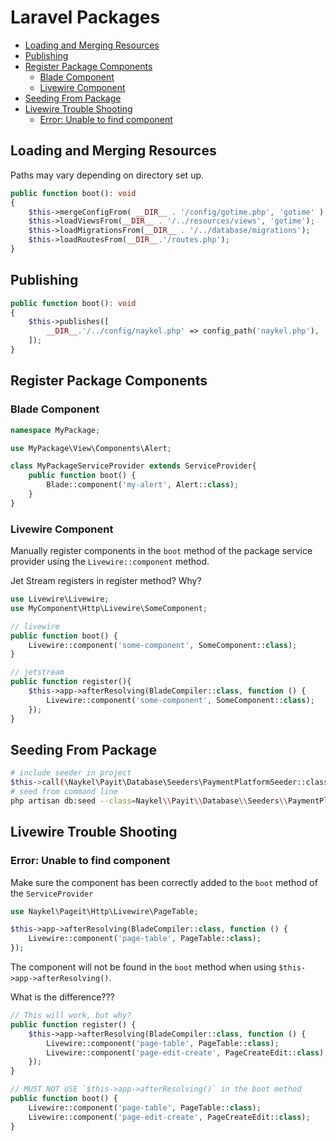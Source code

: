 
# Laravel Packages

<!-- TOC -->

- [Loading and Merging Resources](#loading-and-merging-resources)
- [Publishing](#publishing)
- [Register Package Components](#register-package-components)
    - [Blade Component](#blade-component)
    - [Livewire Component](#livewire-component)
- [Seeding From Package](#seeding-from-package)
- [Livewire Trouble Shooting](#livewire-trouble-shooting)
    - [Error: Unable to find component](#error-unable-to-find-component)

<!-- /TOC -->

<a id="markdown-loading-and-merging-resources" name="loading-and-merging-resources"></a>

## Loading and Merging Resources

Paths may vary depending on directory set up.

```php
public function boot(): void
{
    $this->mergeConfigFrom( __DIR__ . '/config/gotime.php', 'gotime' );
    $this->loadViewsFrom(__DIR__ . '/../resources/views', 'gotime');
    $this->loadMigrationsFrom(__DIR__ . '/../database/migrations');
    $this->loadRoutesFrom(__DIR__.'/routes.php');
}

```

<a id="markdown-publishing" name="publishing"></a>

## Publishing

```php
public function boot(): void
{
    $this->publishes([
        __DIR__.'/../config/naykel.php' => config_path('naykel.php'),
    ]);
}
```

<a id="markdown-register-package-components" name="register-package-components"></a>

## Register Package Components

<a id="markdown-blade-component" name="blade-component"></a>

### Blade Component

```php
namespace MyPackage;

use MyPackage\View\Components\Alert;

class MyPackageServiceProvider extends ServiceProvider{
    public function boot() {
        Blade::component('my-alert', Alert::class);
    }
}
```
<a id="markdown-livewire-component" name="livewire-component"></a>

### Livewire Component

Manually register components in the `boot` method of the package service provider using the `Livewire::component` method.

<div class="txt-red">Jet Stream registers in register method? Why?</div>

```php
use Livewire\Livewire;
use MyComponent\Http\Livewire\SomeComponent;

// livewire
public function boot() {
    Livewire::component('some-component', SomeComponent::class);
}

// jetstream
public function register(){
    $this->app->afterResolving(BladeCompiler::class, function () {
        Livewire::component('some-component', SomeComponent::class);
    });
}
```



<a id="markdown-seeding-from-package" name="seeding-from-package"></a>

## Seeding From Package

```bash
# include seeder in project
$this->call(\Naykel\Payit\Database\Seeders\PaymentPlatformSeeder::class);
# seed from command line
php artisan db:seed --class=Naykel\\Payit\\Database\\Seeders\\PaymentPlatformSeeder
```





<a id="markdown-livewire-trouble-shooting" name="livewire-trouble-shooting"></a>

## Livewire Trouble Shooting


<a id="markdown-error-unable-to-find-component" name="error-unable-to-find-component"></a>

### Error: Unable to find component

Make sure the component has been correctly added to the `boot` method of the `ServiceProvider`

```php
use Naykel\Pageit\Http\Livewire\PageTable;

$this->app->afterResolving(BladeCompiler::class, function () {
    Livewire::component('page-table', PageTable::class);
});
```

The component will not be found in the `boot` method when using `$this->app->afterResolving()`.

What is the difference???

```php
// This will work, but why?
public function register() {
    $this->app->afterResolving(BladeCompiler::class, function () {
        Livewire::component('page-table', PageTable::class);
        Livewire::component('page-edit-create', PageCreateEdit::class);
    });
}

// MUST NOT USE `$this->app->afterResolving()` in the boot method
public function boot() {
    Livewire::component('page-table', PageTable::class);
    Livewire::component('page-edit-create', PageCreateEdit::class);
}
```

